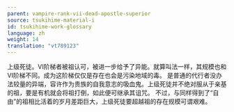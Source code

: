 ```yaml
---
parent: vampire-rank-vii-dead-apostle-superior
source: tsukihime-material-i
id: tsukihime-work-glossary
language: zh
weight: 14
translation: "vt789123"
---
```


上级死徒。VI阶梯者被祖认可，被进一步给予了异能。就算叫法一样，其规模也和VI阶梯不同。成为这阶梯仅仅是存在也会是污染地域的毒。
是普通的代行者没办法较量的异端，容许作为贵族的自我意志的吸血鬼。上级死徒并不绝对服从于亲基的祖，要是有机就会将祖打倒，如此便可继承其诅咒。
不过，与同样得到了“自由”的祖相比活着的岁月差距巨大，上级死徒要超越祖的存在规模可谓艰难。
